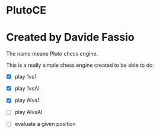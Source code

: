 # PlutoCE
# Created by Davide Fassio

The name means Pluto chess engine.

This is a really simple chess engine created to be able to do:
- [x] play 1vs1
- [x] play 1vsAI
- [x] play AIvs1 
- [ ] play AIvsAI 
- [ ] evaluate a given position


